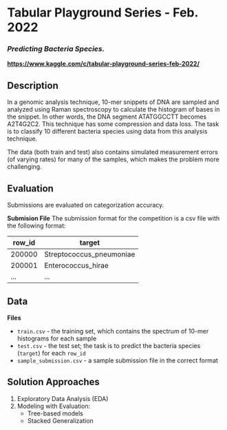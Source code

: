 # Tabular Playground Series - Feb. 2022

### *Predicting Bacteria Species.*

**https://www.kaggle.com/c/tabular-playground-series-feb-2022/**

## Description
In a genomic analysis technique, 10-mer snippets of DNA are sampled and analyzed using Raman spectroscopy to calculate the histogram of bases in the snippet. In other words, the DNA segment ATATGGCCTT becomes A2T4G2C2. This technique has some compression and data loss. The task is to classify 10 different bacteria species using data from this analysis technique.

The data (both train and test) also contains simulated measurement errors (of varying rates) for many of the samples, which makes the problem more challenging.

## Evaluation
Submissions are evaluated on categorization accuracy.

**Submision File**
The submission format for the competition is a csv file with the following format:

|	row_id		|	target	|
|	-----	|	----------	|
|	200000	|		Streptococcus_pneumoniae		|
|	200001	|		Enterococcus_hirae		|
|	...		|		...		|

## Data

**Files**
- `train.csv` - the training set, which contains the spectrum of 10-mer histograms for each sample
- `test.csv` - the test set; the task is to predict the bacteria species (`target`) for each `row_id`
- `sample_submission.csv` - a sample submission file in the correct format

## Solution Approaches
1. Exploratory Data Analysis (EDA)
2. Modeling with Evaluation:
	- Tree-based models
	- Stacked Generalization

